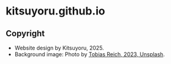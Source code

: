 # kitsuyoru.github.io

## Copyright
- Website design by Kitsuyoru, 2025.
- Background image: Photo by [Tobias Reich, 2023, Unsplash](https://unsplash.com/photos/a-dirt-road-in-the-middle-of-a-grassy-field-9BKSdvsRSuA?utm_content=creditCopyText&utm_medium=referral&utm_source=unsplash).
